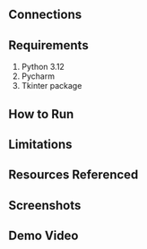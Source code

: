 

## Connections

## Requirements
1. Python 3.12
2. Pycharm
3. Tkinter package  

## How to Run

## Limitations

## Resources Referenced

## Screenshots

## Demo Video